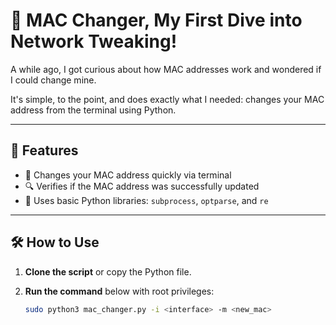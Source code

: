 # 🔧 MAC Changer, My First Dive into Network Tweaking!

A while ago, I got curious about how MAC addresses work and wondered if I could change mine. 

It's simple, to the point, and does exactly what I needed: changes your MAC address from the terminal using Python.

---

## 📌 Features

- 🔄 Changes your MAC address quickly via terminal
- 🔍 Verifies if the MAC address was successfully updated
- 🧰 Uses basic Python libraries: `subprocess`, `optparse`, and `re`

---

## 🛠 How to Use

1. **Clone the script** or copy the Python file.

2. **Run the command** below with root privileges:

   ```bash
   sudo python3 mac_changer.py -i <interface> -m <new_mac>
